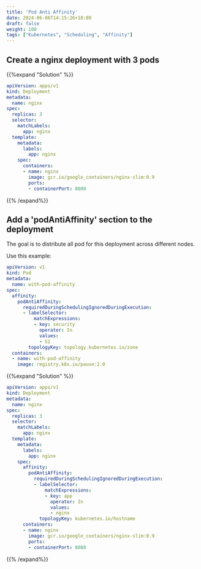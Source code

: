 ```yaml
---
title: 'Pod Anti Affinity'
date: 2024-06-06T14:15:26+10:00
draft: false
weight: 100
tags: ["Kubernetes", "Scheduling", "Affinity"]
---
```


## Create a nginx deployment with 3 pods


{{%expand "Solution" %}}
```yaml
apiVersion: apps/v1
kind: Deployment
metadata:
  name: nginx
spec:
  replicas: 3
  selector:
    matchLabels:
      app: nginx
  template:
    metadata:
      labels:
        app: nginx
    spec:
      containers:
      - name: nginx
        image: gcr.io/google_containers/nginx-slim:0.9
        ports:
        - containerPort: 8080
```
{{% /expand%}}

## Add a 'podAntiAffinity' section to the deployment

The goal is to distribute all pod for this deployment across different nodes.

Use this example:

```yaml
apiVersion: v1
kind: Pod
metadata:
  name: with-pod-affinity
spec:
  affinity:
    podAntiAffinity:
      requiredDuringSchedulingIgnoredDuringExecution:
      - labelSelector:
          matchExpressions:
          - key: security
            operator: In
            values:
            - S1
        topologyKey: topology.kubernetes.io/zone
  containers:
  - name: with-pod-affinity
    image: registry.k8s.io/pause:2.0
```

{{%expand "Solution" %}}
```yaml
apiVersion: apps/v1
kind: Deployment
metadata:
  name: nginx
spec:
  replicas: 3
  selector:
    matchLabels:
      app: nginx
  template:
    metadata:
      labels:
        app: nginx
    spec:
      affinity:
        podAntiAffinity:
          requiredDuringSchedulingIgnoredDuringExecution:
          - labelSelector:
              matchExpressions:
              - key: app
                operator: In
                values:
                - nginx
            topologyKey: kubernetes.io/hostname
      containers:
      - name: nginx
        image: gcr.io/google_containers/nginx-slim:0.9
        ports:
        - containerPort: 8080
```
{{% /expand%}}
